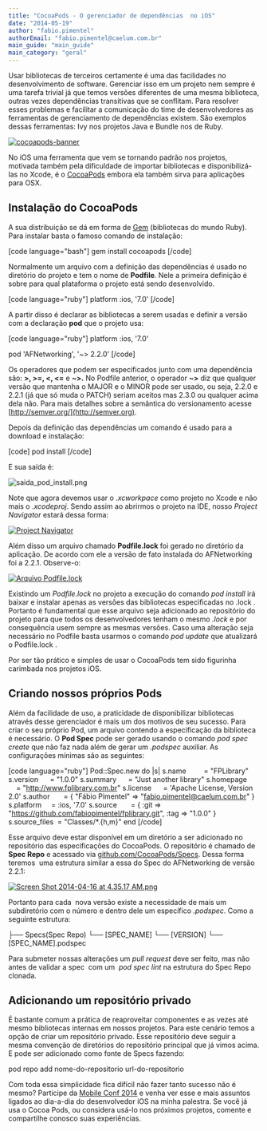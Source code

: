 ```yaml
---
title: "CocoaPods - O gerenciador de dependências  no iOS"
date: "2014-05-19"
author: "fabio.pimentel"
authorEmail: "fabio.pimentel@caelum.com.br"
main_guide: "main_guide"
main_category: "geral"
---
```


Usar bibliotecas de terceiros certamente é uma das facilidades no desenvolvimento de software. Gerenciar isso em um projeto nem sempre é uma tarefa trivial já que temos versões diferentes de uma mesma biblioteca, outras vezes dependências transitivas que se conflitam. Para resolver esses problemas e facilitar a comunicação do time de desenvolvedores as ferramentas de gerenciamento de dependências existem. São exemplos dessas ferramentas: Ivy nos projetos Java e Bundle nos de Ruby.

[![cocoapods-banner](https://blog.caelum.com.br/wp-content/uploads/2040/04/cocoapods-banner.png)](https://github.com/CocoaPods/CocoaPods)

No iOS uma ferramenta que vem se tornando padrão nos projetos, motivada também pela dificuldade de importar bibliotecas e disponibilizá-las no Xcode, é o [CocoaPods](http://cocoapods.org/) embora ela também sirva para aplicações para OSX.

## Instalação do CocoaPods

A sua distribuição se dá em forma de [Gem](https://rubygems.org/) (bibliotecas do mundo Ruby). Para instalar basta o famoso comando de instalação:

\[code language="bash"\] gem install cocoapods \[/code\]

Normalmente um arquivo com a definição das dependências é usado no diretório do projeto e tem o nome de **Podfile**. Nele a primeira definição é sobre para qual plataforma o projeto está sendo desenvolvido.

\[code language="ruby"\] platform :ios, '7.0' \[/code\]

A partir disso é declarar as bibliotecas a serem usadas e definir a versão com a declaração **pod** que o projeto usa:

\[code language="ruby"\] platform :ios, '7.0'

pod 'AFNetworking', '~> 2.2.0' \[/code\]

Os operadores que podem ser especificados junto com uma dependência são: **\>, >=, <, <=** e **~>.** No Podfile anterior, o operador **~>** diz que qualquer versão que mantenha o MAJOR e o MINOR pode ser usado, ou seja, 2.2.0 e 2.2.1 (já que só muda o PATCH) seriam aceitos mas 2.3.0 ou qualquer acima dela não. Para mais detalhes sobre a semântica do versionamento acesse [http://semver.org/](http://semver.org).

Depois da definição das dependências um comando é usado para a download e instalação:

\[code\] pod install \[/code\]

E sua saída é:

![saida_pod_install.png](https://lh3.googleusercontent.com/iATC2xVs28HEQKWb5NpA2ymgJNH5CjesQU31oay8JO6q0EPVq566Euowb_-IH9xI8GGI0-cnim5Ozuemk4A7zWtsew1jA7H3hMZIoo8Dgj5Nqu07M6_9siZ36RnAwUN0aw)

Note que agora devemos usar o ._xcworkpace_ como projeto no Xcode e não mais o ._xcodeproj_. Sendo assim ao abrirmos o projeto na IDE, nosso _Project Navigator_ estará dessa forma:

[![Project Navigator](https://blog.caelum.com.br/wp-content/uploads/2040/04/pod-navigator-173x300.png)](https://blog.caelum.com.br/wp-content/uploads/2040/04/pod-navigator.png)

Além disso um arquivo chamado **Podfile.lock** foi gerado no diretório da aplicação. De acordo com ele a versão de fato instalada do AFNetworking foi a 2.2.1. Observe-o:

[![Arquivo Podfile.lock](https://blog.caelum.com.br/wp-content/uploads/2040/04/pod-podfile-lock-300x284.png)](https://blog.caelum.com.br/wp-content/uploads/2040/04/pod-podfile-lock.png)

Existindo um _Podfile.lock_ no projeto a execução do comando _pod install_ irá baixar e instalar apenas as versões das bibliotecas especificadas no .lock . Portanto é fundamental que esse arquivo seja adicionado ao repositório do projeto para que todos os desenvolvedores tenham o mesmo _.lock_ e por consequência usem sempre as mesmas versões. Caso uma alteração seja necessário no Podfile basta usarmos o comando _pod update_ que atualizará o Podfile.lock .

Por ser tão prático e simples de usar o CocoaPods tem sido figurinha carimbada nos projetos iOS.

## Criando nossos próprios Pods

Além da facilidade de uso, a praticidade de disponibilizar bibliotecas através desse gerenciador é mais um dos motivos de seu sucesso. Para criar o seu próprio Pod, um arquivo contendo a especificação da biblioteca é necessário. O **Pod Spec** pode ser gerado usando o comando _pod spec create_ que não faz nada além de gerar um _.podspec_ auxiliar. As configurações mínimas são as seguintes:

\[code language="ruby"\] Pod::Spec.new do |s| s.name         = "FPLibrary" s.version      = "1.0.0" s.summary      = "Just another library" s.homepage     = "http://www.fplibrary.com.br" s.license      = 'Apache License, Version 2.0' s.author       = { "Fábio Pimentel" => "fabio.pimentel@caelum.com.br" } s.platform     = :ios, '7.0' s.source       = { :git => "https://github.com/fabiopimentel/fplibrary.git", :tag => "1.0.0" } s.source\_files  = "Classes/\*.{h,m}" end \[/code\]

Esse arquivo deve estar disponível em um diretório a ser adicionado no repositório das especificações do CocoaPods. O repositório é chamado de **Spec Repo** e acessado via [github.com/CocoaPods/Specs](https://github.com/CocoaPods/Specs). Dessa forma teremos  uma estrutura similar a essa do Spec do AFNetworking de versão 2.2.1:

[![Screen Shot 2014-04-16 at 4.35.17 AM.png](https://lh3.googleusercontent.com/f_xagtpK1N6E1URg-4bshfUj4yIJstogqVUbvj7D5We1BHwRyorHLipjof6uODHeFSEsWt7-DH7nmQIjNOlqsG_juttaOjcUo3g_5YHUa04eFX5vKS04TGurvDuMqg89fQ)](https://github.com/CocoaPods/Specs/blob/master/AFNetworking/2.2.1/AFNetworking.podspec)

Portanto para cada  nova versão existe a necessidade de mais um subdiretório com o número e dentro dele um específico _.podspec_. Como a seguinte estrutura:

├── Specs(Spec Repo)
    └── \[SPEC\_NAME\]
        └── \[VERSION\]
            └── \[SPEC\_NAME\].podspec

Para submeter nossas alterações um _pull request_ deve ser feito, mas não antes de validar a spec  com um  _pod spec lint_ na estrutura do Spec Repo clonada.

## Adicionando um repositório privado

É bastante comum a prática de reaproveitar componentes e as vezes até mesmo bibliotecas internas em nossos projetos. Para este cenário temos a opção de criar um repositório privado. Esse repositório deve seguir a mesma convenção de diretórios do repositório principal que já vimos acima. E pode ser adicionado como fonte de Specs fazendo:

pod repo add nome-do-repositorio url-do-repositorio

Com toda essa simplicidade fica difícil não fazer tanto sucesso não é mesmo? Participe da [Mobile Conf 2014](http://www.mobileconf.com.br) e venha ver esse e mais assuntos ligados ao dia-a-dia do desenvolvedor iOS na minha palestra. Se você já usa o Cocoa Pods, ou considera usá-lo nos próximos projetos, comente e compartilhe conosco suas experiências.
